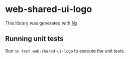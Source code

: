 # web-shared-ui-logo

This library was generated with [Nx](https://nx.dev).

## Running unit tests

Run `nx test web-shared-ui-logo` to execute the unit tests.
